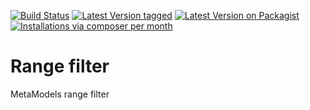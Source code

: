 [![Build Status](https://travis-ci.org/MetaModels/filter_range.svg)](https://travis-ci.org/MetaModels/filter_range)
[![Latest Version tagged](http://img.shields.io/github/tag/MetaModels/filter_range.svg)](https://github.com/MetaModels/filter_range/tags)
[![Latest Version on Packagist](http://img.shields.io/packagist/v/MetaModels/filter_range.svg)](https://packagist.org/packages/MetaModels/filter_range)
[![Installations via composer per month](http://img.shields.io/packagist/dm/MetaModels/filter_range.svg)](https://packagist.org/packages/MetaModels/filter_range)

Range filter
============

MetaModels range filter
